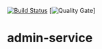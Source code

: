 [![Build Status](https://travis-ci.com/bzeemeijer/admin-service.png?branch=master)](https://travis-ci.com/bzeemeijer/admin-service)
[![Quality Gate](https://sonarcloud.io/api/project_badges/measure?project=admin-service&metric=alert_status)]

# admin-service
